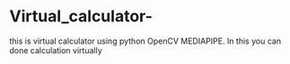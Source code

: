 # Virtual_calculator-
this is virtual calculator using python OpenCV  MEDIAPIPE.  In this you can done calculation virtually  
